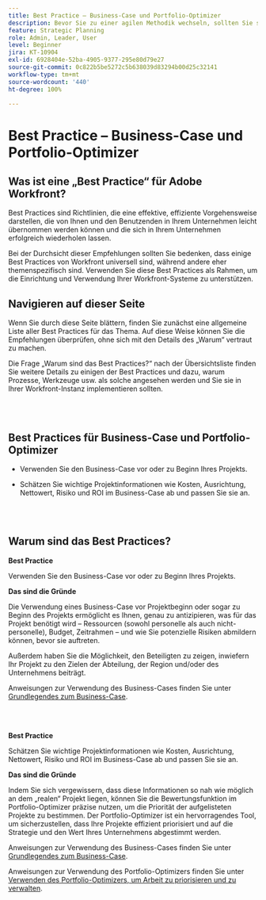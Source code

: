 ```yaml
---
title: Best Practice – Business-Case und Portfolio-Optimizer
description: Bevor Sie zu einer agilen Methodik wechseln, sollten Sie sich einige Ratschläge und Fragen ansehen.
feature: Strategic Planning
role: Admin, Leader, User
level: Beginner
jira: KT-10904
exl-id: 6928404e-52ba-4905-9377-295e80d79e27
source-git-commit: 0c822b5be5272c5b638039d83294b00d25c32141
workflow-type: tm+mt
source-wordcount: '440'
ht-degree: 100%

---
```


# Best Practice – Business-Case und Portfolio-Optimizer

## Was ist eine „Best Practice“ für Adobe Workfront?

Best Practices sind Richtlinien, die eine effektive, effiziente Vorgehensweise darstellen, die von Ihnen und den Benutzenden in Ihrem Unternehmen leicht übernommen werden können und die sich in Ihrem Unternehmen erfolgreich wiederholen lassen.

Bei der Durchsicht dieser Empfehlungen sollten Sie bedenken, dass einige Best Practices von Workfront universell sind, während andere eher themenspezifisch sind. Verwenden Sie diese Best Practices als Rahmen, um die Einrichtung und Verwendung Ihrer Workfront-Systeme zu unterstützen.

## Navigieren auf dieser Seite

Wenn Sie durch diese Seite blättern, finden Sie zunächst eine allgemeine Liste aller Best Practices für das Thema. Auf diese Weise können Sie die Empfehlungen überprüfen, ohne sich mit den Details des „Warum“ vertraut zu machen.

Die Frage „Warum sind das Best Practices?“ nach der Übersichtsliste finden Sie weitere Details zu einigen der Best Practices und dazu, warum Prozesse, Werkzeuge usw. als solche angesehen werden und Sie sie in Ihrer Workfront-Instanz implementieren sollten.

</br>
</br>

## Best Practices für Business-Case und Portfolio-Optimizer

* Verwenden Sie den Business-Case vor oder zu Beginn Ihres Projekts.

* Schätzen Sie wichtige Projektinformationen wie Kosten, Ausrichtung, Nettowert, Risiko und ROI im Business-Case ab und passen Sie sie an.

</br>
</br>

## Warum sind das Best Practices?

**Best Practice**

Verwenden Sie den Business-Case vor oder zu Beginn Ihres Projekts.

**Das sind die Gründe**

Die Verwendung eines Business-Case vor Projektbeginn oder sogar zu Beginn des Projekts ermöglicht es Ihnen, genau zu antizipieren, was für das Projekt benötigt wird – Ressourcen (sowohl personelle als auch nicht-personelle), Budget, Zeitrahmen – und wie Sie potenzielle Risiken abmildern können, bevor sie auftreten.

Außerdem haben Sie die Möglichkeit, den Beteiligten zu zeigen, inwiefern Ihr Projekt zu den Zielen der Abteilung, der Region und/oder des Unternehmens beiträgt.

Anweisungen zur Verwendung des Business-Cases finden Sie unter [Grundlegendes zum Business-Case](https://experienceleague.adobe.com/docs/workfront-learn/tutorials-workfront/manage-work/portfolios/introduction-to-the-business-case.html?lang=de).

</br>
</br>

**Best Practice**

Schätzen Sie wichtige Projektinformationen wie Kosten, Ausrichtung, Nettowert, Risiko und ROI im Business-Case ab und passen Sie sie an.

**Das sind die Gründe**

Indem Sie sich vergewissern, dass diese Informationen so nah wie möglich an dem „realen“ Projekt liegen, können Sie die Bewertungsfunktion im Portfolio-Optimizer präzise nutzen, um die Priorität der aufgelisteten Projekte zu bestimmen. Der Portfolio-Optimizer ist ein hervorragendes Tool, um sicherzustellen, dass Ihre Projekte effizient priorisiert und auf die Strategie und den Wert Ihres Unternehmens abgestimmt werden.

Anweisungen zur Verwendung des Business-Cases finden Sie unter [Grundlegendes zum Business-Case](https://experienceleague.adobe.com/docs/workfront-learn/tutorials-workfront/manage-work/portfolios/introduction-to-the-business-case.html?lang=de).

Anweisungen zur Verwendung des Portfolio-Optimizers finden Sie unter [Verwenden des Portfolio-Optimizers, um Arbeit zu priorisieren und zu verwalten](https://experienceleague.adobe.com/docs/workfront-learn/tutorials-workfront/manage-work/portfolios/prioritize-and-manage-work-with-portfolios.html?lang=de).

